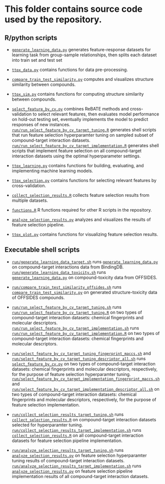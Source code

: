 # This folder contains source code used by the repository.

## R/python scripts 

+ [`generate_learning_data.py`](generate_learning_data.py) generates feature-response datasets for learning task from group-sample relationships, then splits each dataset into train set and test set   

+ [`ttox_data.py`](ttox_data.py) contains functions for data pre-processing.  

+ [`compare_train_test_similarity.py`](compare_train_test_similarity.py) computes and visualizes structure similarity between compounds.

+ [`ttox_sim.py`](ttox_sim.py) contains functions for computing structure similarity between compounds.  

+ [`select_feature_by_cv.py`](select_feature_by_cv.py) combines ReBATE methods and cross-validation to select relevant features, then evaluates model performance on hold-out testing set, eventually implements the model to predict responses of new instances. [`run/run_select_feature_by_cv_target_tuning.R`](run/run_select_feature_by_cv_target_tuning.R) generates shell scripts that run feature selection hyperparamter tuning on sampled subset of compound-target interaction datasets. [`run/run_select_feature_by_cv_target_implementation.R`](run/run_select_feature_by_cv_target_implementation.R) generates shell scripts that implement feature selection on all compound-target interaction datasets using the optimal hyperparameter settings. 

+ [`ttox_learning.py`](ttox_learning.py) contains functions for building, evaluating, and implementing machine learning models. 

+ [`ttox_selection.py`](ttox_selection.py) contains functions for selecting relevant features by cross-validation. 

+ [`collect_selection_results.R`](collect_selection_results.R) collects feature selection results from multiple datasets.

+ [`functions.R`](functions.R) R functions required for other R scripts in the repository.

+ [`analyze_selection_results.py`](analyze_selection_results.py) analyzes and visualizes the results of feature selection pipeline.  

+ [`ttox_plot.py`](ttox_plot.py) contains functions for visualizing feature selection results. 

## Executable shell scripts

+ [`run/generate_learning_data_target.sh`](run/generate_learning_data_target.sh) runs [`generate_learning_data.py`](generate_learning_data.py) on compound-target interactions data from BindingDB. [`run/generate_learning_data_toxicity.sh`](run/generate_learning_data_toxicity.sh) runs [`generate_learning_data.py`](generate_learning_data.py) on compound-toxicity data from OFFSIDES.

+ [`run/compare_train_test_similarity_offsides.sh`](run/compare_train_test_similarity_offsides.sh) runs [`compare_train_test_similarity.py`](compare_train_test_similarity.py) on generated structure-toxicity data of OFFSIDES compounds.

+ [`run/run_select_feature_by_cv_target_tuning.sh`](run/run_select_feature_by_cv_target_tuning.sh) runs [`run/run_select_feature_by_cv_target_tuning.R`](run/run_select_feature_by_cv_target_tuning.R) on two types of compound-target interaction datasets: chemical fingerprints and molecular descriptors. [`run/run_select_feature_by_cv_target_implementation.sh`](run/run_select_feature_by_cv_target_implementation.sh) runs [`run/run_select_feature_by_cv_target_implementation.R`](run/run_select_feature_by_cv_target_implementation.R) on two types of compound-target interaction datasets: chemical fingerprints and molecular descriptors.

+ [`run/select_feature_by_cv_target_tuning_fingerprint_maccs.sh`](run/select_feature_by_cv_target_tuning_fingerprint_maccs.sh) and [`run/select_feature_by_cv_target_tuning_descriptor_all.sh`](run/select_feature_by_cv_target_tuning_descriptor_all.sh) runs [`select_feature_by_cv.py`](select_feature_by_cv.py) on two types of compound-target interaction datasets: chemical fingerprints and molecular descriptors, respectively, for the purpose of feature selection hyperparamter tuning. [`run/select_feature_by_cv_target_implementation_fingerprint_maccs.sh`](run/select_feature_by_cv_target_implementation_fingerprint_maccs.sh) and [`run/select_feature_by_cv_target_implementation_descriptor_all.sh`](run/select_feature_by_cv_target_implementation_descriptor_all.sh) on two types of compound-target interaction datasets: chemical fingerprints and molecular descriptors, respectively, for the purpose of feature selection implementation.

+ [`run/collect_selection_results_target_tuning.sh`](run/collect_selection_results_target_tuning.sh) runs [`collect_selection_results.R`](collect_selection_results.R) on compound-target interaction datasets selected for hyperparamter tuning. [`run/collect_selection_results_target_implementation.sh`](run/collect_selection_results_target_implementation.sh) runs [`collect_selection_results.R`](collect_selection_results.R) on all compound-target interaction datasets for feature selection pipeline implementation. 

+ [`run/analyze_selection_results_target_tuning.sh`](run/analyze_selection_results_target_tuning.sh) runs [`analyze_selection_results.py`](analyze_selection_results.py) on feature selection hyperparamter tuning results of compound-target interaction datasets. [`run/analyze_selection_results_target_implementation.sh`](run/analyze_selection_results_target_implementation.sh) runs [`analyze_selection_results.py`](analyze_selection_results.py) on feature selection pipeline implementation results of all compound-target interaction datasets.
